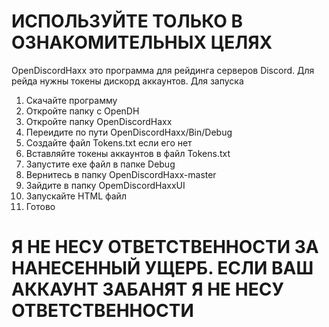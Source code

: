 # ИСПОЛЬЗУЙТЕ ТОЛЬКО В ОЗНАКОМИТЕЛЬНЫХ ЦЕЛЯХ
OpenDiscordHaxx это программа для рейдинга серверов Discord.
Для рейда нужны токены дискорд аккаунтов.
Для запуска
1. Скачайте программу
2. Откройте папку с OpenDH
3. Откройте папку OpenDiscordHaxx
4. Переидите по пути OpenDiscordHaxx/Bin/Debug
5. Создайте файл Tokens.txt если его нет
6. Вставляйте токены аккаунтов в файл Tokens.txt
7. Запустите exe файл в папке Debug
8. Вернитесь в папку OpenDiscordHaxx-master
9. Зайдите в папку OpemDiscordHaxxUI
10. Запускайте HTML файл
11. Готово
# Я НЕ НЕСУ ОТВЕТСТВЕННОСТИ ЗА НАНЕСЕННЫЙ УЩЕРБ. ЕСЛИ ВАШ АККАУНТ ЗАБАНЯТ Я НЕ НЕСУ ОТВЕТСТВЕННОСТИ

